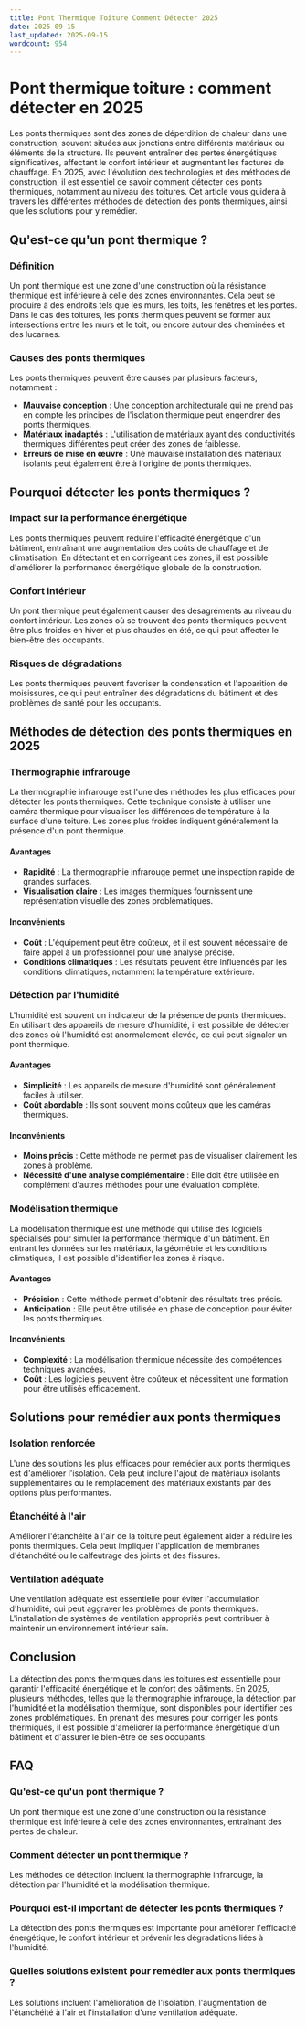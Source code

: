 ```yaml
---
title: Pont Thermique Toiture Comment Détecter 2025
date: 2025-09-15
last_updated: 2025-09-15
wordcount: 954
---
```


# Pont thermique toiture : comment détecter en 2025

Les ponts thermiques sont des zones de déperdition de chaleur dans une construction, souvent situées aux jonctions entre différents matériaux ou éléments de la structure. Ils peuvent entraîner des pertes énergétiques significatives, affectant le confort intérieur et augmentant les factures de chauffage. En 2025, avec l'évolution des technologies et des méthodes de construction, il est essentiel de savoir comment détecter ces ponts thermiques, notamment au niveau des toitures. Cet article vous guidera à travers les différentes méthodes de détection des ponts thermiques, ainsi que les solutions pour y remédier.

## Qu'est-ce qu'un pont thermique ?

### Définition

Un pont thermique est une zone d'une construction où la résistance thermique est inférieure à celle des zones environnantes. Cela peut se produire à des endroits tels que les murs, les toits, les fenêtres et les portes. Dans le cas des toitures, les ponts thermiques peuvent se former aux intersections entre les murs et le toit, ou encore autour des cheminées et des lucarnes.

### Causes des ponts thermiques

Les ponts thermiques peuvent être causés par plusieurs facteurs, notamment :

- **Mauvaise conception** : Une conception architecturale qui ne prend pas en compte les principes de l'isolation thermique peut engendrer des ponts thermiques.
- **Matériaux inadaptés** : L'utilisation de matériaux ayant des conductivités thermiques différentes peut créer des zones de faiblesse.
- **Erreurs de mise en œuvre** : Une mauvaise installation des matériaux isolants peut également être à l'origine de ponts thermiques.

## Pourquoi détecter les ponts thermiques ?

### Impact sur la performance énergétique

Les ponts thermiques peuvent réduire l'efficacité énergétique d'un bâtiment, entraînant une augmentation des coûts de chauffage et de climatisation. En détectant et en corrigeant ces zones, il est possible d'améliorer la performance énergétique globale de la construction.

### Confort intérieur

Un pont thermique peut également causer des désagréments au niveau du confort intérieur. Les zones où se trouvent des ponts thermiques peuvent être plus froides en hiver et plus chaudes en été, ce qui peut affecter le bien-être des occupants.

### Risques de dégradations

Les ponts thermiques peuvent favoriser la condensation et l'apparition de moisissures, ce qui peut entraîner des dégradations du bâtiment et des problèmes de santé pour les occupants.

## Méthodes de détection des ponts thermiques en 2025

### Thermographie infrarouge

La thermographie infrarouge est l'une des méthodes les plus efficaces pour détecter les ponts thermiques. Cette technique consiste à utiliser une caméra thermique pour visualiser les différences de température à la surface d'une toiture. Les zones plus froides indiquent généralement la présence d'un pont thermique.

#### Avantages

- **Rapidité** : La thermographie infrarouge permet une inspection rapide de grandes surfaces.
- **Visualisation claire** : Les images thermiques fournissent une représentation visuelle des zones problématiques.

#### Inconvénients

- **Coût** : L'équipement peut être coûteux, et il est souvent nécessaire de faire appel à un professionnel pour une analyse précise.
- **Conditions climatiques** : Les résultats peuvent être influencés par les conditions climatiques, notamment la température extérieure.

### Détection par l'humidité

L'humidité est souvent un indicateur de la présence de ponts thermiques. En utilisant des appareils de mesure d'humidité, il est possible de détecter des zones où l'humidité est anormalement élevée, ce qui peut signaler un pont thermique.

#### Avantages

- **Simplicité** : Les appareils de mesure d'humidité sont généralement faciles à utiliser.
- **Coût abordable** : Ils sont souvent moins coûteux que les caméras thermiques.

#### Inconvénients

- **Moins précis** : Cette méthode ne permet pas de visualiser clairement les zones à problème.
- **Nécessité d'une analyse complémentaire** : Elle doit être utilisée en complément d'autres méthodes pour une évaluation complète.

### Modélisation thermique

La modélisation thermique est une méthode qui utilise des logiciels spécialisés pour simuler la performance thermique d'un bâtiment. En entrant les données sur les matériaux, la géométrie et les conditions climatiques, il est possible d'identifier les zones à risque.

#### Avantages

- **Précision** : Cette méthode permet d'obtenir des résultats très précis.
- **Anticipation** : Elle peut être utilisée en phase de conception pour éviter les ponts thermiques.

#### Inconvénients

- **Complexité** : La modélisation thermique nécessite des compétences techniques avancées.
- **Coût** : Les logiciels peuvent être coûteux et nécessitent une formation pour être utilisés efficacement.

## Solutions pour remédier aux ponts thermiques

### Isolation renforcée

L'une des solutions les plus efficaces pour remédier aux ponts thermiques est d'améliorer l'isolation. Cela peut inclure l'ajout de matériaux isolants supplémentaires ou le remplacement des matériaux existants par des options plus performantes.

### Étanchéité à l'air

Améliorer l'étanchéité à l'air de la toiture peut également aider à réduire les ponts thermiques. Cela peut impliquer l'application de membranes d'étanchéité ou le calfeutrage des joints et des fissures.

### Ventilation adéquate

Une ventilation adéquate est essentielle pour éviter l'accumulation d'humidité, qui peut aggraver les problèmes de ponts thermiques. L'installation de systèmes de ventilation appropriés peut contribuer à maintenir un environnement intérieur sain.

## Conclusion

La détection des ponts thermiques dans les toitures est essentielle pour garantir l'efficacité énergétique et le confort des bâtiments. En 2025, plusieurs méthodes, telles que la thermographie infrarouge, la détection par l'humidité et la modélisation thermique, sont disponibles pour identifier ces zones problématiques. En prenant des mesures pour corriger les ponts thermiques, il est possible d'améliorer la performance énergétique d'un bâtiment et d'assurer le bien-être de ses occupants.

## FAQ

### Qu'est-ce qu'un pont thermique ?

Un pont thermique est une zone d'une construction où la résistance thermique est inférieure à celle des zones environnantes, entraînant des pertes de chaleur.

### Comment détecter un pont thermique ?

Les méthodes de détection incluent la thermographie infrarouge, la détection par l'humidité et la modélisation thermique.

### Pourquoi est-il important de détecter les ponts thermiques ?

La détection des ponts thermiques est importante pour améliorer l'efficacité énergétique, le confort intérieur et prévenir les dégradations liées à l'humidité.

### Quelles solutions existent pour remédier aux ponts thermiques ?

Les solutions incluent l'amélioration de l'isolation, l'augmentation de l'étanchéité à l'air et l'installation d'une ventilation adéquate.